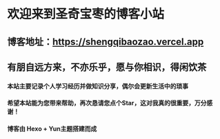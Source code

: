 # 欢迎来到圣奇宝枣的博客小站

## 博客地址：https://shengqibaozao.vercel.app

## 有朋自远方来，不亦乐乎，愿与你相识，得闲饮茶

#### 本站主要记录个人学习经历并做知识分享，偶尔会更新生活中的琐事

#### 希望本站能为您带来帮助，再次恳请您点个Star，这对我真的很重要，万分感谢！

#### 博客由 Hexo + Yun主题搭建而成

